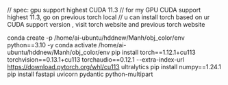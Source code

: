 // spec: gpu support highest CUDA 11.3
// for my GPU CUDA support highest 11.3, go on previous torch local
// u can install torch based on ur CUDA support version , visit torch website and previous torch website 

conda create -p /home/ai-ubuntu/hddnew/Manh/obj_color/env python==3.10 -y
conda activate /home/ai-ubuntu/hddnew/Manh/obj_color/env
pip install torch==1.12.1+cu113 torchvision==0.13.1+cu113 torchaudio==0.12.1 --extra-index-url https://download.pytorch.org/whl/cu113 ultralytics
pip install numpy==1.24.1
pip install fastapi uvicorn pydantic python-multipart
